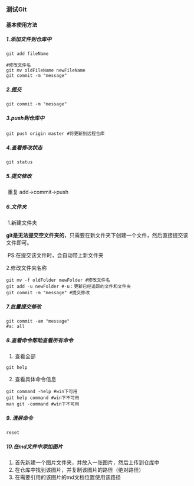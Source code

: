 ### 测试Git

#### 基本使用方法

##### 1.添加文件到仓库中

```shell
git add fileName
```

   ```shell
#修改文件名
git mv oldFileName newFileName
git commit -m "message"
   ```

##### 2.提交

 ```shell
git commit -m "message"
 ```

##### 3.push到仓库中

```shell
git push origin master #将更新到远程仓库
```

##### 4.查看修改状态

```shell
git status
```

##### 5.提交修改

​        重复 add->commit->push

##### 6.文件夹

​    1.新建文件夹

​         **git是无法提交空文件夹的**，只需要在新文件夹下创建一个文件，然后直接提交该文件即可。

​         PS:在提交该文件时，会自动带上新文件夹

   2.修改文件夹名称

   ```shell
git mv -f oldFolder mewFolder #修改文件名
git add -u newFolder #-u：更新已经追踪的文件和文件夹
git commit -m "message" #提交修改
   ```

##### 7.批量提交修改

```shell
git commit -am "message"
#a: all
```

##### 8.查看命令帮助查看所有命令

1. 查看全部

```shell
git help
```

2. 查看具体命令信息

```shell
git command -help #win下可用
git help command #win下不可用
man git -command #win下不可用
```

##### 9. 清屏命令

```shell
reset
```

##### 10.在md文件中添加图片

1. 首先新建一个图片文件夹，并放入一张图片，然后上传到仓库中
2. 在仓库中找到该图片，并复制该图片的路径（绝对路径）
3. 在需要引用的该图片的md文档位置使用该路径

​    